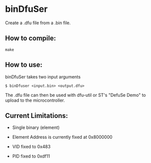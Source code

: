 # binDfuSer

Create a .dfu file from a .bin file.

## How to compile:

```
make
```

## How to use:

binDfuSer takes two input arguments
```
$ binDfuser <input.bin> <output.dfu>
```
The .dfu file can then be used with dfu-util or ST's "DefuSe Demo" to upload to the microcontroller.

## Current Limitations:

* Single binary (element)

* Element Address is currently fixed at 0x8000000

* VID fixed to 0x483

* PID fixed to 0xdf11
